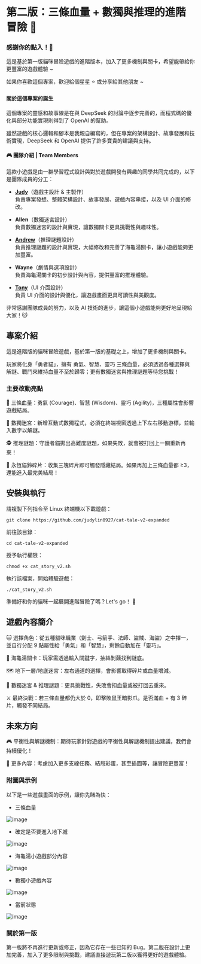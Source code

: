 # 第二版：三條血量 + 數獨與推理的進階冒險 🐾
### 感謝你的點入！🙏
這是基於第一版貓咪冒險遊戲的進階版本，加入了更多機制與關卡，希望能帶給你更豐富的遊戲體驗 ~

如果你喜歡這個專案，歡迎給個星星 ⭐️ 或分享給其他朋友 ~

#### 關於這個專案的誕生
這個專案的靈感和故事線是在與 DeepSeek 的討論中逐步完善的，而程式碼的優化與部分功能實現則得到了 OpenAI 的幫助。

雖然遊戲的核心邏輯和腳本是我親自編寫的，但在專案的架構設計、故事發展和技術實現，DeepSeek 和 OpenAI 提供了許多寶貴的建議與支持。

####  🎮 團隊介紹 | Team Members
這款小遊戲是由一群學習程式設計與對於遊戲開發有興趣的同學共同完成的，以下是團隊成員的分工：

- **[Judy](https://github.com/judylin0927)**（遊戲主設計 & 主製作）  
  負責專案發想、整體架構設計、故事發展、遊戲內容串接，以及 UI 介面的修改。  

- **Allen**（數獨迷宮設計）  
  負責數獨迷宮的設計與實現，讓數獨關卡更具挑戰性與趣味性。  

- **[Andrew](https://github.com/andrew-jen)**（推理謎題設計）  
  負責推理謎題的設計與實現，大幅修改和完善了海龜湯關卡，讓小遊戲能夠更加豐富。  

- **Wayne**（劇情與選項設計）  
  負責海龜湯關卡的初步設計與內容，提供豐富的推理體驗。  

- **[Tony](https://github.com/tony-pei)**（UI 介面設計）  
  負責 UI 介面的設計與優化，讓遊戲畫面更具可讀性與美觀度。  

非常感謝團隊成員的努力，以及 AI 技術的進步，讓這個小遊戲能夠更好地呈現給大家！🐱


## 專案介紹
這是進階版的貓咪冒險遊戲，基於第一版的基礎之上，增加了更多機制與關卡。

玩家將化身「勇者貓」，擁有 勇氣、智慧、靈巧 三條血量，必須透過各種選擇與解謎、戰鬥來維持血量不至於歸零；更有數獨迷宮與推理謎題等待您挑戰！

### 主要改動亮點
🐾 三條血量：勇氣 (Courage)、智慧 (Wisdom)、靈巧 (Agility)，三種屬性會影響遊戲結局。

🧩 數獨迷宮：新增互動式數獨程式，必須在終端視窗透過上下左右移動游標，並輸入數字以解謎。

🕵️ 推理謎題：守護者貓拋出高難度謎題，如果失敗，就會被打回上一關重新再來！

🔔 永恆貓鈴碎片：收集三塊碎片即可觸發隱藏結局。如果再加上三條血量都 ≥3，還能進入最完美結局！

## 安裝與執行
請複製下列指令至 Linux 終端機以下載遊戲：
```
git clone https://github.com/judylin0927/cat-tale-v2-expanded
```
前往該目錄：

```
cd cat-tale-v2-expanded
```

授予執行權限：

```
chmod +x cat_story_v2.sh
```

執行該檔案，開始體驗遊戲：

```
./cat_story_v2.sh
```

準備好和你的貓咪一起展開進階冒險了嗎？Let's go！ 🚀
## 遊戲內容簡介
🐱 選擇角色：從五種貓咪職業（劍士、弓箭手、法師、盜賊、海盜）之中擇一，並自行分配 9 點屬性給「勇氣」和「智慧」，剩餘自動加在「靈巧」。

🐢 海龜湯關卡：玩家需透過輸入關鍵字，抽絲剝繭找到謎底。

🗺️ 地下一層/地底迷宮：左右通道的選擇，會影響取得碎片或血量增減。

🧩 數獨迷宮 & 推理謎題：更具挑戰性，失敗會扣血量或被打回去重來。

⚔️ 最終決戰：若三條血量都仍大於 0，即擊敗鼠王暗影爪。是否滿血 + 有 3 碎片，觸發不同結局。

## 未來方向
🎮 平衡性與解謎機制：期待玩家針對遊戲的平衡性與解謎機制提出建議，我們會持續優化！

🐾 更多內容：考慮加入更多支線任務、結局彩蛋，甚至插圖等，讓冒險更豐富！

### 附圖與示例
以下是一些遊戲畫面的示例，讓你先睹為快：

- 三條血量

![image](https://github.com/user-attachments/assets/057f863c-84cd-4495-ab41-47b4507f1b29)
- 確定是否要進入地下城

![image](https://github.com/user-attachments/assets/dced2cea-0615-4d93-8abe-8f3630b17656)
- 海龜湯小遊戲部分內容

![image](https://github.com/user-attachments/assets/396ee635-b187-4eb6-8b85-d25ddc7ad6a7)
- 數獨小遊戲內容

![image](https://github.com/user-attachments/assets/cc51fa79-de53-4cb5-aa22-b94e6b0e0ca1)
- 當前狀態

![image](https://github.com/user-attachments/assets/587e8aaa-08a4-429b-96c2-f2e4fbea090b)
### 關於第一版
第一版將不再進行更新或修正，因為它存在一些已知的 Bug。第二版在設計上更加完善，加入了更多限制與挑戰，建議直接遊玩第二版以獲得更好的遊戲體驗。
